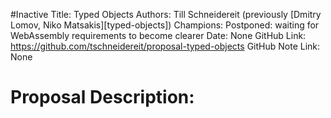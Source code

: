 #Inactive
Title: Typed Objects
Authors: Till Schneidereit (previously [Dmitry Lomov, Niko Matsakis][typed-objects])
Champions: Postponed: waiting for WebAssembly requirements to become clearer
Date: None
GitHub Link: https://github.com/tschneidereit/proposal-typed-objects
GitHub Note Link: None

# Proposal Description:
